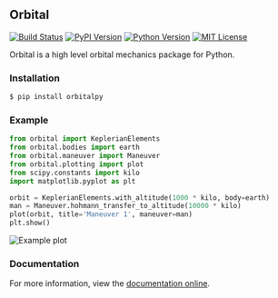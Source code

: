 ## Orbital
[![Build Status][bsi]][bsl] [![PyPI Version][ppi]][ppl] [![Python Version][pvi]][pvl] [![MIT License][mli]][mll]

  [bsi]: http://img.shields.io/travis/RazerM/orbital.svg?style=flat-square
  [bsl]: https://travis-ci.org/RazerM/orbital
  [ppi]: http://img.shields.io/pypi/v/orbitalpy.svg?style=flat-square
  [ppl]: https://pypi.python.org/pypi/orbitalpy/
  [pvi]: https://img.shields.io/badge/python-2.7%2C%203-brightgreen.svg?style=flat-square
  [pvl]: https://www.python.org/downloads/
  [mli]: http://img.shields.io/badge/license-MIT-blue.svg?style=flat-square
  [mll]: https://raw.githubusercontent.com/RazerM/orbital/master/LICENSE

Orbital is a high level orbital mechanics package for Python.

### Installation

```bash
$ pip install orbitalpy
```

### Example

```python
from orbital import KeplerianElements
from orbital.bodies import earth
from orbital.maneuver import Maneuver
from orbital.plotting import plot
from scipy.constants import kilo
import matplotlib.pyplot as plt

orbit = KeplerianElements.with_altitude(1000 * kilo, body=earth)
man = Maneuver.hohmann_transfer_to_altitude(10000 * kilo)
plot(orbit, title='Maneuver 1', maneuver=man)
plt.show()
```

![Example plot](http://i.fraz.eu/5b84e.png)

### Documentation

For more information, view the [documentation online][doc].

  [doc]: http://pythonhosted.org/OrbitalPy/